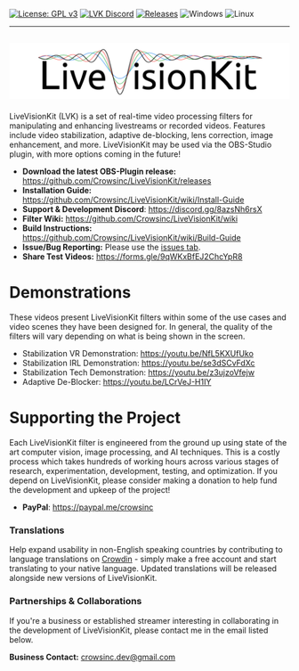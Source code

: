 [![License: GPL v3](https://img.shields.io/badge/License-GPLv3-blue.svg)](https://www.gnu.org/licenses/gpl-3.0)
[![LVK Discord](https://badgen.net/discord/online-members/8azsNh6rsX)](https://discord.gg/8azsNh6rsX)
[![Releases](https://img.shields.io/github/downloads/Crowsinc/LiveVisionKit/total)](https://github.com/Crowsinc/LiveVisionKit/releases/latest)
![Windows](https://svgshare.com/i/ZhY.svg)
![Linux](https://svgshare.com/i/Zhy.svg)

---------------
![LiveVisionKit](/Assets/LiveVisionKit_Logo.png)
---------------
LiveVisionKit (LVK) is a set of real-time video processing filters for manipulating and enhancing livestreams or recorded videos. Features include video stabilization, adaptive de-blocking, lens correction, image enhancement, and more. LiveVisionKit may be used via the OBS-Studio plugin, with more options coming in the future!

- **Download the latest OBS-Plugin release:** https://github.com/Crowsinc/LiveVisionKit/releases
- **Installation Guide:** https://github.com/Crowsinc/LiveVisionKit/wiki/Install-Guide
- **Support & Development Discord**: https://discord.gg/8azsNh6rsX
- **Filter Wiki:** https://github.com/Crowsinc/LiveVisionKit/wiki
- **Build Instructions:** https://github.com/Crowsinc/LiveVisionKit/wiki/Build-Guide
- **Issue/Bug Reporting:** Please use the [issues tab](https://github.com/Crowsinc/LiveVisionKit/issues).
- **Share Test Videos:** https://forms.gle/9qWKxBfEJ2ChcYpR8 


# Demonstrations
These videos present LiveVisionKit filters within some of the use cases and video scenes they have been designed for. In general, the quality of the filters will vary depending on what is being shown in the screen.

 * Stabilization VR Demonstration: https://youtu.be/NfL5KXUfUko
 * Stabilization IRL Demonstration: https://youtu.be/se3dSCvFdXc
 * Stabilization Tech Demonstration: https://youtu.be/z3ujzoVfejw
 * Adaptive De-Blocker: https://youtu.be/LCrVeJ-H1IY

# Supporting the Project
Each LiveVisionKit filter is engineered from the ground up using state of the art computer vision, image processing, and AI techniques. This is a costly process which takes hundreds of working hours across various stages of research, experimentation, development, testing, and optimization. If you depend on LiveVisionKit, please consider making a donation to help fund the development and upkeep of the project!

- **PayPal**: https://paypal.me/crowsinc

### Translations
Help expand usability in non-English speaking countries by contributing to language translations on [Crowdin](https://crowdin.com/project/livevisionkit) - simply make a free account and start translating to your native language. Updated translations will be released alongside new versions of LiveVisionKit. 

### Partnerships & Collaborations
If you're a business or established streamer interesting in collaborating in the development of LiveVisionKit, please contact me in the email listed below.  

**Business Contact:** crowsinc.dev@gmail.com
